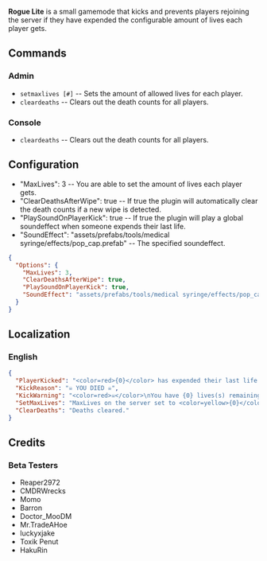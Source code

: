 **Rogue Lite** is a small gamemode that kicks and prevents players rejoining the server if they have expended the configurable amount of lives each player gets.

## Commands

### Admin

* `setmaxlives [#]` -- Sets the amount of allowed lives for each player.
* `cleardeaths` -- Clears out the death counts for all players.

### Console

* `cleardeaths` -- Clears out the death counts for all players.

## Configuration

* "MaxLives": 3 -- You are able to set the amount of lives each player gets.
* "ClearDeathsAfterWipe": true -- If true the plugin will automatically clear the death counts if a new wipe is detected.
* "PlaySoundOnPlayerKick": true -- If true the plugin will play a global soundeffect when someone expends their last life.
* "SoundEffect": "assets/prefabs/tools/medical syringe/effects/pop_cap.prefab" -- The specified soundeffect.
```json
{
  "Options": {
    "MaxLives": 3,
    "ClearDeathsAfterWipe": true,
    "PlaySoundOnPlayerKick": true,
    "SoundEffect": "assets/prefabs/tools/medical syringe/effects/pop_cap.prefab"
  }
}
```

## Localization

### English

```json
{
  "PlayerKicked": "<color=red>{0}</color> has expended their last life and has been kicked from the server!",
  "KickReason": "☠ YOU DIED ☠",
  "KickWarning": "<color=red>☠</color>\nYou have {0} lives(s) remaining!",
  "SetMaxLives": "MaxLives on the server set to <color=yellow>{0}</color>!",
  "ClearDeaths": "Deaths cleared."
}
```

## Credits

### Beta Testers

* Reaper2972
* CMDRWrecks
* Momo
* Barron
* Doctor_MooDM
* Mr.TradeAHoe
* luckyxjake
* Toxik Penut
* HakuRin
